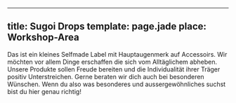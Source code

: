 ---
title: Sugoi Drops
template: page.jade
place: Workshop-Area
----

Das ist ein kleines Selfmade Label mit Hauptaugenmerk auf Accessoirs. Wir möchten vor allem Dinge erschaffen die sich vom Alltäglichem abheben. Unsere Produkte sollen Freude bereiten und die Individualität ihrer Träger positiv Unterstreichen. Gerne beraten wir dich auch bei besonderen Wünschen. Wenn du also was besonderes und aussergewöhnliches suchst bist du hier genau richtig!
